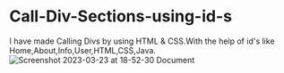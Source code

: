 # Call-Div-Sections-using-id-s
I have made Calling Divs by using HTML &amp; CSS.With the help of id's like Home,About,Info,User,HTML,CSS,Java.
![Screenshot 2023-03-23 at 18-52-30 Document](https://user-images.githubusercontent.com/128119180/227217569-c04e910d-96e9-46bd-98d6-1d5abab9170c.png)
